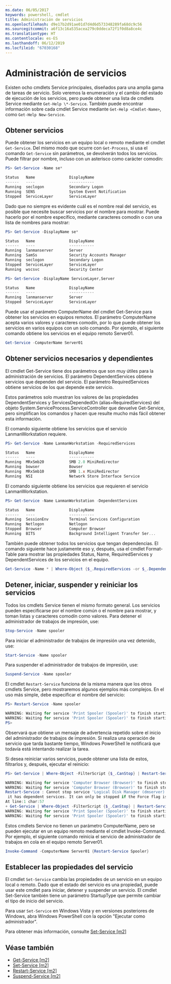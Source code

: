 ```yaml
---
ms.date: 06/05/2017
keywords: powershell, cmdlet
title: Administración de servicios
ms.openlocfilehash: d9e17b2d91ae01d7d4d6d573348289fa68dc9c56
ms.sourcegitcommit: a6f13c16a535acea279c0ddeca72f1f0d8a8ce4c
ms.translationtype: HT
ms.contentlocale: es-ES
ms.lasthandoff: 06/12/2019
ms.locfileid: "67030168"
---
```

# <a name="managing-services"></a>Administración de servicios

Existen ocho cmdlets Service principales, diseñados para una amplia gama de tareas de servicio. Solo veremos la enumeración y el cambio del estado de ejecución de los servicios, pero puede obtener una lista de cmdlets Service mediante `Get-Help \*-Service`. También puede encontrar información sobre cada cmdlet Service mediante `Get-Help <Cmdlet-Name>`, como `Get-Help New-Service`.

## <a name="getting-services"></a>Obtener servicios

Puede obtener los servicios en un equipo local o remoto mediante el cmdlet `Get-Service`. Del mismo modo que ocurre con `Get-Process`, si usa el comando `Get-Service` sin parámetros, se devolverán todos los servicios. Puede filtrar por nombre, incluso con un asterisco como carácter comodín:

```powershell
PS> Get-Service -Name se*

Status   Name               DisplayName
------   ----               -----------
Running  seclogon           Secondary Logon
Running  SENS               System Event Notification
Stopped  ServiceLayer       ServiceLayer
```

Dado que no siempre es evidente cuál es el nombre real del servicio, es posible que necesite buscar servicios por el nombre para mostrar. Puede hacerlo por el nombre específico, mediante caracteres comodín o con una lista de nombres para mostrar:

```powershell
PS> Get-Service -DisplayName se*

Status   Name               DisplayName
------   ----               -----------
Running  lanmanserver       Server
Running  SamSs              Security Accounts Manager
Running  seclogon           Secondary Logon
Stopped  ServiceLayer       ServiceLayer
Running  wscsvc             Security Center

PS> Get-Service -DisplayName ServiceLayer,Server

Status   Name               DisplayName
------   ----               -----------
Running  lanmanserver       Server
Stopped  ServiceLayer       ServiceLayer
```

Puede usar el parámetro ComputerName del cmdlet Get-Service para obtener los servicios en equipos remotos. El parámetro ComputerName acepta varios valores y caracteres comodín, por lo que puede obtener los servicios en varios equipos con un solo comando. Por ejemplo, el siguiente comando obtiene los servicios en el equipo remoto Server01.

```powershell
Get-Service -ComputerName Server01
```

## <a name="getting-required-and-dependent-services"></a>Obtener servicios necesarios y dependientes

El cmdlet Get-Service tiene dos parámetros que son muy útiles para la administración de servicios. El parámetro DependentServices obtiene servicios que dependen del servicio. El parámetro RequiredServices obtiene servicios de los que depende este servicio.

Estos parámetros solo muestran los valores de las propiedades DependentServices y ServicesDependedOn (alias=RequiredServices) del objeto System.ServiceProcess.ServiceController que devuelve Get-Service, pero simplifican los comandos y hacen que resulte mucho más fácil obtener esta información.

El comando siguiente obtiene los servicios que el servicio LanmanWorkstation requiere.

```powershell
PS> Get-Service -Name LanmanWorkstation -RequiredServices

Status   Name               DisplayName
------   ----               -----------
Running  MRxSmb20           SMB 2.0 MiniRedirector
Running  bowser             Bowser
Running  MRxSmb10           SMB 1.x MiniRedirector
Running  NSI                Network Store Interface Service
```

El comando siguiente obtiene los servicios que requieren el servicio LanmanWorkstation.

```powershell
PS> Get-Service -Name LanmanWorkstation -DependentServices

Status   Name               DisplayName
------   ----               -----------
Running  SessionEnv         Terminal Services Configuration
Running  Netlogon           Netlogon
Stopped  Browser            Computer Browser
Running  BITS               Background Intelligent Transfer Ser...
```

También puede obtener todos los servicios que tengan dependencias. El comando siguiente hace justamente eso y, después, usa el cmdlet Format-Table para mostrar las propiedades Status, Name, RequiredServices y DependentServices de los servicios en el equipo.

```powershell
Get-Service -Name * | Where-Object {$_.RequiredServices -or $_.DependentServices} | Format-Table -Property Status, Name, RequiredServices, DependentServices -auto
```

## <a name="stopping-starting-suspending-and-restarting-services"></a>Detener, iniciar, suspender y reiniciar los servicios

Todos los cmdlets Service tienen el mismo formato general. Los servicios pueden especificarse por el nombre común o el nombre para mostrar, y toman listas y caracteres comodín como valores. Para detener el administrador de trabajos de impresión, use:

```powershell
Stop-Service -Name spooler
```

Para iniciar el administrador de trabajos de impresión una vez detenido, use:

```powershell
Start-Service -Name spooler
```

Para suspender el administrador de trabajos de impresión, use:

```powershell
Suspend-Service -Name spooler
```

El cmdlet `Restart-Service` funciona de la misma manera que los otros cmdlets Service, pero mostraremos algunos ejemplos más complejos. En el uso más simple, debe especificar el nombre del servicio:

```powershell
PS> Restart-Service -Name spooler

WARNING: Waiting for service 'Print Spooler (Spooler)' to finish starting...
WARNING: Waiting for service 'Print Spooler (Spooler)' to finish starting...
PS>
```

Observará que obtiene un mensaje de advertencia repetido sobre el inicio del administrador de trabajos de impresión. Si realiza una operación de servicio que tarda bastante tiempo, Windows PowerShell le notificará que todavía está intentando realizar la tarea.

Si desea reiniciar varios servicios, puede obtener una lista de estos, filtrarlos y, después, ejecutar el reinicio:

```powershell
PS> Get-Service | Where-Object -FilterScript {$_.CanStop} | Restart-Service

WARNING: Waiting for service 'Computer Browser (Browser)' to finish stopping...
WARNING: Waiting for service 'Computer Browser (Browser)' to finish stopping...
Restart-Service : Cannot stop service 'Logical Disk Manager (dmserver)' because
 it has dependent services. It can only be stopped if the Force flag is set.
At line:1 char:57
+ Get-Service | Where-Object -FilterScript {$_.CanStop} | Restart-Service <<<<
WARNING: Waiting for service 'Print Spooler (Spooler)' to finish starting...
WARNING: Waiting for service 'Print Spooler (Spooler)' to finish starting...
```

Estos cmdlets Service no tienen un parámetro ComputerName, pero se pueden ejecutar en un equipo remoto mediante el cmdlet Invoke-Command. Por ejemplo, el siguiente comando reinicia el servicio de administrador de trabajos en cola en el equipo remoto Server01.

```powershell
Invoke-Command -ComputerName Server01 {Restart-Service Spooler}
```

## <a name="setting-service-properties"></a>Establecer las propiedades del servicio

El cmdlet `Set-Service` cambia las propiedades de un servicio en un equipo local o remoto. Dado que el estado del servicio es una propiedad, puede usar este cmdlet para iniciar, detener y suspender un servicio.
El cmdlet Set-Service también tiene un parámetro StartupType que permite cambiar el tipo de inicio del servicio.

Para usar `Set-Service` en Windows Vista y en versiones posteriores de Windows, abra Windows PowerShell con la opción "Ejecutar como administrador".

Para obtener más información, consulte [Set-Service [m2]](https://technet.microsoft.com/library/b71e29ed-372b-4e32-a4b7-5eb6216e56c3)

## <a name="see-also"></a>Véase también

- [Get-Service [m2]](https://technet.microsoft.com/en-us/library/0a09cb22-0a1c-4a79-9851-4e53075f9cf6)
- [Set-Service [m2]](https://technet.microsoft.com/library/b71e29ed-372b-4e32-a4b7-5eb6216e56c3)
- [Restart-Service [m2]](https://technet.microsoft.com/en-us/library/45acf50d-2277-4523-baf7-ce7ced977d0f)
- [Suspend-Service [m2]](https://technet.microsoft.com/en-us/library/c8492b87-0e21-4faf-8054-3c83c2ec2826)
